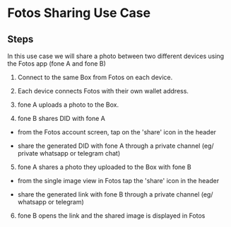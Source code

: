 # Fotos Sharing Use Case


## Steps

In this use case we will share a photo between two different devices using the Fotos app (fone A and fone B)

1.  Connect to the same Box from Fotos on each device.

2.  Each device connects Fotos with their own wallet address.

3.  fone A uploads a photo to the Box.

4.  fone B shares DID with fone A

  * from the Fotos account screen, tap on the 'share' icon in the header

  * share the generated DID with fone A through a private channel (eg/ private whatsapp or telegram chat)

5.  fone A shares a photo they uploaded to the Box with fone B

  * from the single image view in Fotos tap the 'share' icon in the header

  * share the generated link with fone B through a private channel (eg/ whatsapp or telegram)

6.  fone B opens the link and the shared image is displayed in Fotos

